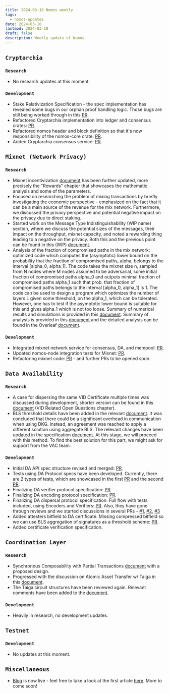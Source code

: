```yaml
---
title: 2024-03-18 Nomos weekly
tags:
  - nomos-updates
date: 2024-03-18
lastmod: 2024-03-18
draft: false
description: Weekly update of Nomos
---
```


## `Cryptarchia`

### `Research`

- No research updates at this moment.

### `Development`

- Stake Relativization Specification - the spec implementation has revealed some bugs in our orphan proof handling logic. Those bugs are still being worked through in this [PR](https://github.com/logos-co/nomos-specs/pull/86).
- Refactored Cryptarchia implementation into ledger and consensus crates: [PR](https://github.com/logos-co/nomos-node/pull/606).
- Refactored nomos header and block definition so that it's now responsibility of the nomos-core crate: [PR](https://github.com/logos-co/nomos-node/pull/609).
- Added Cryptarchia consensus service: [PR](https://github.com/logos-co/nomos-node/pull/612).

## `Mixnet (Network Privacy)`

### `Research`

- Mixnet incentivization [document](https://www.notion.so/Mixnet-Incentivization-6db9731a221b49878224afd916e2b3ac) has been further updated, more precisely the "Rewards" chapter that showcases the mathematic analysis and some of the parameters.
- Focused on researching the problem of mixing transactions by briefly investigating the economic perspective - emphasized on the fact that it can be a main source of the revenue for the mix network. Furthermore, we discussed the privacy perspective and potential negative impact on the privacy due to direct staking.
- Started work on the Message Type Indistinguishability (WIP name) section, where we discuss the potential sizes of the messages, their impact on the throughput, mixnet capacity, and noted a rewarding thing leading to a negative on the privacy. Both this and the previous point can be found in this (WIP) [document](https://www.notion.so/Mixnet-with-Staking-c8ec3bfd461f4989b3ebbcf4b4b15324#2e57424c79bd44b19c4c4dd624f544b2).
- Analysis of the fraction of compromised paths in the mix network: optimized code which computes the (asymptotic) lower bound on the probability that the fraction of compromised paths, alpha, belongs to the interval [alpha_0, alpha_1]. The code takes the mixnet size n, sampled from N nodes where M nodes assumed to be adversarial, some initial fraction of compromised paths alpha_0 and outputs minimal fraction of compromised paths alpha_1 such that prob. that fraction of compromised paths belongs to the interval [alpha_0, alpha_1] is 1. The code can be used to design a program which optimizes the number of layers L given some threshold, on the alpha_1, which can be tolerated. However, one has to test if the asymptotic lower bound is suitable for this and gives alpha_1 which is not too loose. Summary of numerical results and simulations is provided in this [document](https://docs.google.com/spreadsheets/d/1Bo7Ch76l6MeTCpii6vGLHhOSIHJULAtPkwJ3x9Ji_Ag/edit?usp=sharing). Summary of analysis is provided in this [document](https://www.notion.so/Analysis-of-failures-in-the-mix-network-feeef349720842759c59785af71c7c59?pvs=4) and the detailed analysis can be found in the Overleaf [document](https://www.overleaf.com/project/64ff35bb625e39b2cad298e5).

### `Development`

- Integrated mixnet network service for consensus, DA, and mempool: [PR](https://github.com/logos-co/nomos-node/pull/610).
- Updated nomos-node integration tests for Mixnet: [PR](https://github.com/logos-co/nomos-node/pull/611).
- Refactoring mixnet code: [PR](https://github.com/logos-co/nomos-node/pull/614) - and further PRs to be opened soon.

## `Data Availability`

### `Research`

- A case for dispersing the same VID Certificate multiple times was discussed during development, shorter version can be found in this [document](https://www.notion.so/DA-Api-Specification-83000d9c2f3f45b586cd55c5c195cce5#c16d22b2dd1b4cbeae333fbf8ce4e9a2) (VID Related Open Questions chapter).
- BLS threshold details have been added in the relevant [document](https://www.notion.so/BLS-Aggregated-and-Threshold-Signature-5a37ed1db01e4f9594080e1e6a5ef5f4). It was concluded that there could be a significant overhead in communication when using DKG. Instead, an agreement was reached to apply a different solution using aggregate BLS. The relevant changes have been updated in the specification [document](https://www.notion.so/DA-Protocol-Details-4bf3bb62cfb64422ab48b5b60aab6a73). At this stage, we will proceed with this method. To find the best solution for this part, we might ask for support from the VAC team.

### `Development`

- Initial DA API spec structure revised and merged: [PR](https://github.com/logos-co/nomos-specs/pull/72).
- Tests using DA Protocol specs have been developed. Currently, there are 2 types of tests, which are showcased in the first [PR](https://github.com/logos-co/nomos-specs/pull/83) and the second [PR](https://github.com/logos-co/nomos-specs/pull/85).
- Finalizing DA verifier protocol specification: [PR](https://github.com/logos-co/nomos-specs/pull/78).
- Finalizing DA encoding protocol specification: [PR](https://github.com/logos-co/nomos-specs/pull/76).
- Finalizing DA dispersal protocol specification. Full flow with tests included, using Encoders and Verifiers: [PR](https://github.com/logos-co/nomos-specs/pull/80). Also, they have gone through reviews and we started discussions in several PRs - [#1](https://github.com/logos-co/nomos-specs/pull/80), [#2](https://github.com/logos-co/nomos-specs/pull/81), [#3](https://github.com/logos-co/nomos-specs/pull/82)
- Added attesters bitfield to DA certificate. Missing compressed bitfield so we can use BLS aggregation of signatures as a threshold scheme: [PR](https://github.com/logos-co/nomos-specs/pull/81).
- Added certificate verification specification. 

## `Coordination Layer`

### `Research`

- Synchronous Composability with Partial Transactions [document](https://www.notion.so/Synchronous-Composability-with-Partial-Transactions-a2d832ea7d7a4b90b6f582bea64eab7a) with a proposed design.
- Progressed with the discussion on Atomic Asset Transfer w/ Taiga in this [document](https://www.notion.so/Atomic-Asset-Transfer-w-Taiga-d9d1c29a840a49188270010faa3ac341).
- The Taiga circuit structures have been reviewed again. Relevant comments have been added to the [document](https://www.notion.so/VeriZEXE-vs-Taiga-WIP-3ef9b9def27b4140bd752b0d49cba391).

### `Development`

- Heavily in research, no development updates.

## `Testnet`

### `Development`

- No updates at this moment.

## `Miscellaneous`

- [Blog](https://blog.nomos.tech/) is now live - feel free to take a look at the first article [here](https://blog.nomos.tech/is-network-anonymity-alone-sufficient-for-resilient-proof-of-stake-systems/). More to come soon!
